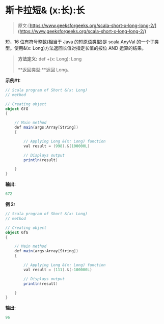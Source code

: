 # 斯卡拉短& (x:长):长

> 原文:[https://www.geeksforgeeks.org/scala-short-x-long-long-2/](https://www.geeksforgeeks.org/scala-short-x-long-long-2/)

短，16 位有符号整数(相当于 Java 的短原语类型)是 scala.AnyVal 的一个子类型。使用&(x: Long)方法返回长值对指定长值的按位 AND 运算的结果。

> **方法定义:** def +(x: Long): Long
> 
> **返回类型:**返回 Long。

**示例#1:**

```scala
// Scala program of Short &(x: Long) 
// method 

// Creating object 
object GfG 
{ 

    // Main method 
    def main(args:Array[String]) 
    { 

        // Applying Long &(x: Long) function 
        val result = (998).&(100000L)

        // Displays output 
        println(result) 

    } 
} 
```

**输出:**

```scala
672

```

**例 2:**

```scala
// Scala program of Short &(x: Long) 
// method 

// Creating object 
object GfG 
{ 

    // Main method 
    def main(args:Array[String]) 
    { 

        // Applying Long &(x: Long) function 
        val result = (111).&(-100000L) 

        // Displays output 
        println(result) 

    } 
} 
```

**输出:**

```scala
96

```